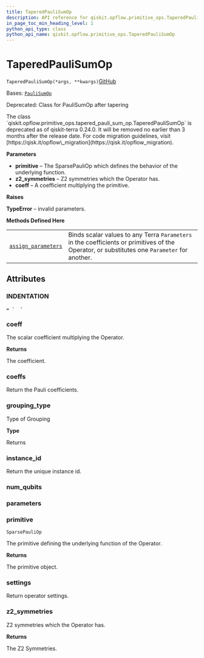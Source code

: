 ```yaml
---
title: TaperedPauliSumOp
description: API reference for qiskit.opflow.primitive_ops.TaperedPauliSumOp
in_page_toc_min_heading_level: 1
python_api_type: class
python_api_name: qiskit.opflow.primitive_ops.TaperedPauliSumOp
---
```


# TaperedPauliSumOp

<span id="qiskit.opflow.primitive_ops.TaperedPauliSumOp" />

`TaperedPauliSumOp(*args, **kwargs)`[GitHub](https://github.com/qiskit/qiskit/tree/stable/0.24/qiskit/opflow/primitive_ops/tapered_pauli_sum_op.py "view source code")

Bases: [`PauliSumOp`](qiskit.opflow.primitive_ops.PauliSumOp "qiskit.opflow.primitive_ops.pauli_sum_op.PauliSumOp")

Deprecated: Class for PauliSumOp after tapering

<Admonition title="Deprecated since version 0.24.0" type="danger">
  The class `qiskit.opflow.primitive_ops.tapered_pauli_sum_op.TaperedPauliSumOp` is deprecated as of qiskit-terra 0.24.0. It will be removed no earlier than 3 months after the release date. For code migration guidelines, visit [https://qisk.it/opflow\_migration](https://qisk.it/opflow_migration).
</Admonition>

**Parameters**

*   **primitive** – The SparsePauliOp which defines the behavior of the underlying function.
*   **z2\_symmetries** – Z2 symmetries which the Operator has.
*   **coeff** – A coefficient multiplying the primitive.

**Raises**

**TypeError** – invalid parameters.

**Methods Defined Here**

|                                                                                                                                                          |                                                                                                                                              |
| -------------------------------------------------------------------------------------------------------------------------------------------------------- | -------------------------------------------------------------------------------------------------------------------------------------------- |
| [`assign_parameters`](qiskit.opflow.primitive_ops.TaperedPauliSumOp#assign_parameters "qiskit.opflow.primitive_ops.TaperedPauliSumOp.assign_parameters") | Binds scalar values to any Terra `Parameters` in the coefficients or primitives of the Operator, or substitutes one `Parameter` for another. |

## Attributes

<span id="qiskit.opflow.primitive_ops.TaperedPauliSumOp.INDENTATION" />

### INDENTATION

`= '  '`

<span id="qiskit.opflow.primitive_ops.TaperedPauliSumOp.coeff" />

### coeff

The scalar coefficient multiplying the Operator.

**Returns**

The coefficient.

<span id="qiskit.opflow.primitive_ops.TaperedPauliSumOp.coeffs" />

### coeffs

Return the Pauli coefficients.

<span id="qiskit.opflow.primitive_ops.TaperedPauliSumOp.grouping_type" />

### grouping\_type

Type of Grouping

**Type**

Returns

<span id="qiskit.opflow.primitive_ops.TaperedPauliSumOp.instance_id" />

### instance\_id

Return the unique instance id.

<span id="qiskit.opflow.primitive_ops.TaperedPauliSumOp.num_qubits" />

### num\_qubits

<span id="qiskit.opflow.primitive_ops.TaperedPauliSumOp.parameters" />

### parameters

<span id="qiskit.opflow.primitive_ops.TaperedPauliSumOp.primitive" />

### primitive

`SparsePauliOp`

The primitive defining the underlying function of the Operator.

**Returns**

The primitive object.

<span id="qiskit.opflow.primitive_ops.TaperedPauliSumOp.settings" />

### settings

Return operator settings.

<span id="qiskit.opflow.primitive_ops.TaperedPauliSumOp.z2_symmetries" />

### z2\_symmetries

Z2 symmetries which the Operator has.

**Returns**

The Z2 Symmetries.


